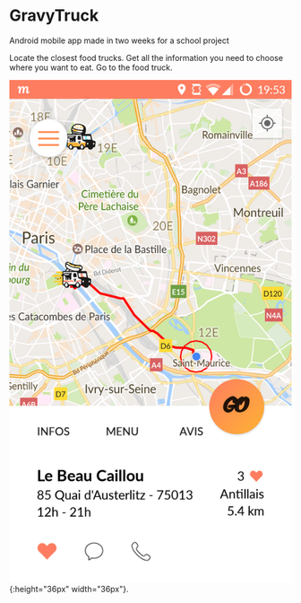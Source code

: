 # GravyTruck
Android mobile app made in two weeks for a school project

Locate the closest food trucks. 
Get all the information you need to choose where you want to eat.
Go to the food truck.

![maps activity](screenshots/maps.png "See how to go to the food truck of your choice"){:height="36px" width="36px"}.

